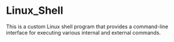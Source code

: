 # Linux_Shell
This is a custom Linux shell program that provides a command-line interface for executing various internal and external commands.
